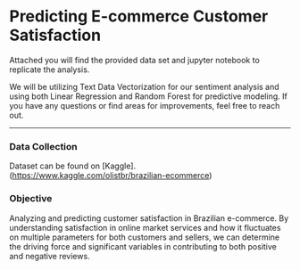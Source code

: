 # Predicting E-commerce Customer Satisfaction

Attached you will find the provided data set and jupyter notebook to replicate the analysis.

We will be utilizing Text Data Vectorization for our sentiment analysis and using both Linear Regression and Random Forest for predictive modeling. If you have any questions or find areas for improvements, feel free to reach out.
____
### Data Collection
Dataset can be found on [Kaggle].(https://www.kaggle.com/olistbr/brazilian-ecommerce)

### Objective
Analyzing and predicting customer satisfaction in Brazilian e-commerce. By understanding satisfaction in online market services and how it fluctuates on multiple parameters for both customers and sellers, we can determine the driving force and significant variables in contributing to both positive and negative reviews. 
